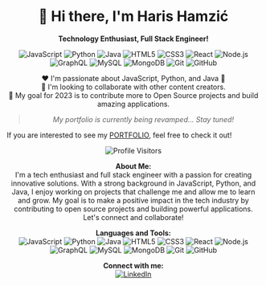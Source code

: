 <h1 align="center">👋 Hi there, I'm Haris Hamzić</h1>

<p align="center">
  <strong>Technology Enthusiast, Full Stack Engineer!</strong>
</p>

<p align="center">
  <img src="https://img.shields.io/badge/-JavaScript-yellow?style=flat-square&logo=javascript&logoColor=white" alt="JavaScript" />
  <img src="https://img.shields.io/badge/-Python-3776AB?style=flat-square&logo=python&logoColor=white" alt="Python" />
  <img src="https://img.shields.io/badge/-Java-007396?style=flat-square&logo=java&logoColor=white" alt="Java" />
  <img src="https://img.shields.io/badge/-HTML5-orange?style=flat-square&logo=html5&logoColor=white" alt="HTML5" />
  <img src="https://img.shields.io/badge/-CSS3-blue?style=flat-square&logo=css3&logoColor=white" alt="CSS3" />
  <img src="https://img.shields.io/badge/-React-61DAFB?style=flat-square&logo=react&logoColor=white" alt="React" />
  <img src="https://img.shields.io/badge/-Node.js-339933?style=flat-square&logo=node.js&logoColor=white" alt="Node.js" />
  <img src="https://img.shields.io/badge/-GraphQL-E10098?style=flat-square&logo=graphql&logoColor=white" alt="GraphQL" />
  <img src="https://img.shields.io/badge/-MySQL-4479A1?style=flat-square&logo=mysql&logoColor=white" alt="MySQL" />
  <img src="https://img.shields.io/badge/-MongoDB-47A248?style=flat-square&logo=mongodb&logoColor=white" alt="MongoDB" />
  <img src="https://img.shields.io/badge/-Git-F05032?style=flat-square&logo=git&logoColor=white" alt="Git" />
  <img src="https://img.shields.io/badge/-GitHub-181717?style=flat-square&logo=github&logoColor=white" alt="GitHub" />
</p>

<p align="center">
  ❤️ I'm passionate about JavaScript, Python, and Java 🚀<br>
  👯 I'm looking to collaborate with other content creators.<br>
  🥅 My goal for 2023 is to contribute more to Open Source projects and build amazing applications.<br>
  <blockquote align="center">
    <em>My portfolio is currently being revamped... Stay tuned!</em>
  </blockquote>
  If you are interested to see my <a href="https://github.com/hamzic2019/Portfolio">PORTFOLIO</a>, feel free to check it out!
</p>

<p align="center">
  <img src="https://visitor-badge.glitch.me/badge?page_id=hamzic2019.hamzic2019" alt="Profile Visitors" />
</p>

<p align="center">
  <strong>About Me:</strong><br>
  I'm a tech enthusiast and full stack engineer with a passion for creating innovative solutions. With a strong background in JavaScript, Python, and Java, I enjoy working on projects that challenge me and allow me to learn and grow. My goal is to make a positive impact in the tech industry by contributing to open source projects and building powerful applications. Let's connect and collaborate!
</p>

<p align="center">
  <strong>Languages and Tools:</strong><br>
  <img src="https://img.icons8.com/color/48/000000/javascript.png" alt="JavaScript" />
  <img src="https://img.icons8.com/color/48/000000/python.png" alt="Python" />
  <img src="https://img.icons8.com/color/48/000000/java-coffee-cup-logo.png" alt="Java" />
  <img src="https://img.icons8.com/color/48/000000/html-5.png" alt="HTML5" />
  <img src="https://img.icons8.com/color/48/000000/css3.png" alt="CSS3" />
  <img src="https://img.icons8.com/color/48/000000/react-native.png" alt="React" />
  <img src="https://img.icons8.com/color/48/000000/nodejs.png" alt="Node.js" />
  <img src="https://img.icons8.com/color/48/000000/graphql.png" alt="GraphQL" />
  <img src="https://img.icons8.com/color/48/000000/mysql-logo.png" alt="MySQL" />
  <img src="https://img.icons8.com/color/48/000000/mongodb.png" alt="MongoDB" />
  <img src="https://img.icons8.com/color/48/000000/git.png" alt="Git" />
  <img src="https://img.icons8.com/color/48/000000/github--v1.png" alt="GitHub" />
</p>

<p align="center">
  <strong>Connect with me:</strong><br>
  <a href="https://www.linkedin.com/in/hamzic2019/">
    <img src="https://img.shields.io/badge/-LinkedIn-0077B5?style=for-the-badge&logo=linkedin&logoColor=white" alt="LinkedIn" />
  </a>
</p>
